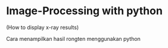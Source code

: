 # Image-Processing with python
(How to display x-ray results)

Cara menampilkan hasil rongten menggunakan python

